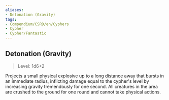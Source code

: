 ```yaml
---
aliases:
- Detonation (Gravity)
tags:
- Compendium/CSRD/en/Cyphers
- Cypher
- Cypher/Fantastic
---
```


  
## Detonation (Gravity)  
>Level: 1d6+2  
  
Projects a small physical explosive up to a long distance away that bursts in an immediate radius, inflicting damage equal to the cypher's level by increasing gravity tremendously for one second. All creatures in the area are crushed to the ground for one round and cannot take physical actions.